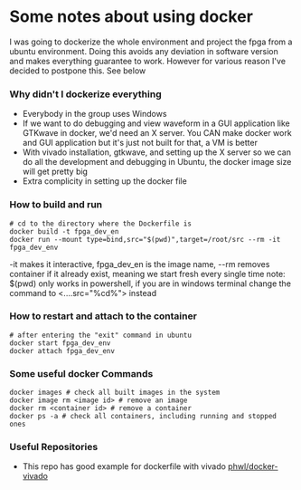 # Some notes about using docker
I was going to dockerize the whole environment and project the fpga from a ubuntu environment. Doing this avoids any deviation in software version and makes everything guarantee to work. However for various reason I've decided to postpone this. See below

### Why didn't I dockerize everything
- Everybody in the group uses Windows
- If we want to do debugging and view waveform in a GUI application like GTKwave in docker, we'd need an X server. You CAN make docker work and GUI application but it's just not built for that, a VM is better
- With vivado installation, gtkwave, and setting up the X server so we can do all the development and debugging in Ubuntu, the docker image size will get pretty big
- Extra complicity in setting up the docker file

### How to build and run
```
# cd to the directory where the Dockerfile is
docker build -t fpga_dev_en
docker run --mount type=bind,src="$(pwd)",target=/root/src --rm -it fpga_dev_env
```
-it makes it interactive, fpga_dev_en is the image name, --rm removes container if it already exist, meaning we start fresh every single time
note: $(pwd) only works in powershell, if you are in windows terminal change the command to <....src="%cd%"> instead

### How to restart and attach to the container
```
# after entering the "exit" command in ubuntu
docker start fpga_dev_env
docker attach fpga_dev_env
```

### Some useful docker Commands
```
docker images # check all built images in the system
docker image rm <image id> # remove an image
docker rm <container id> # remove a container
docker ps -a # check all containers, including running and stopped ones
```

### Useful Repositories
- This repo has good example for dockerfile with vivado [phwl/docker-vivado](https://github.com/phwl/docker-vivado/tree/master)
